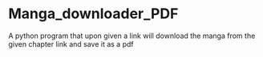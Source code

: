 # Manga_downloader_PDF
A python program that upon given a link will download the manga from the given chapter link and save it as a pdf
